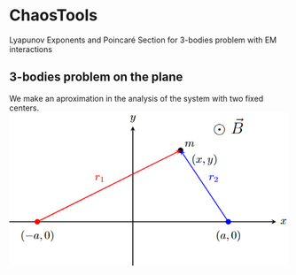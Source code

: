 # ChaosTools
Lyapunov Exponents and Poincaré Section for 3-bodies problem with EM interactions
## 3-bodies problem on the plane
We make an aproximation in the analysis of the system with two fixed centers.
![diagram](2-center.png)
